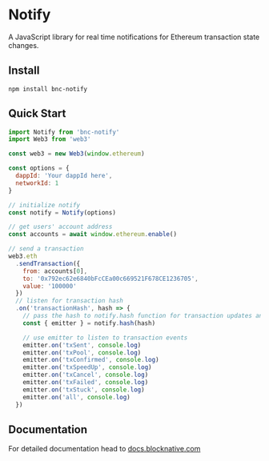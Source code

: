 # Notify

A JavaScript library for real time notifications for Ethereum transaction state changes.

## Install

`npm install bnc-notify`

## Quick Start

```javascript
import Notify from 'bnc-notify'
import Web3 from 'web3'

const web3 = new Web3(window.ethereum)

const options = {
  dappId: 'Your dappId here',
  networkId: 1
}

// initialize notify
const notify = Notify(options)

// get users' account address
const accounts = await window.ethereum.enable()

// send a transaction
web3.eth
  .sendTransaction({
    from: accounts[0],
    to: '0x792ec62e6840bFcCEa00c669521F678CE1236705',
    value: '100000'
  })
  // listen for transaction hash
  .on('transactionHash', hash => {
    // pass the hash to notify.hash function for transaction updates and notifications
    const { emitter } = notify.hash(hash)

    // use emitter to listen to transaction events
    emitter.on('txSent', console.log)
    emitter.on('txPool', console.log)
    emitter.on('txConfirmed', console.log)
    emitter.on('txSpeedUp', console.log)
    emitter.on('txCancel', console.log)
    emitter.on('txFailed', console.log)
    emitter.on('txStuck', console.log)
    emitter.on('all', console.log)
  })
```

## Documentation

For detailed documentation head to [docs.blocknative.com](https://docs.blocknative.com/notify)

